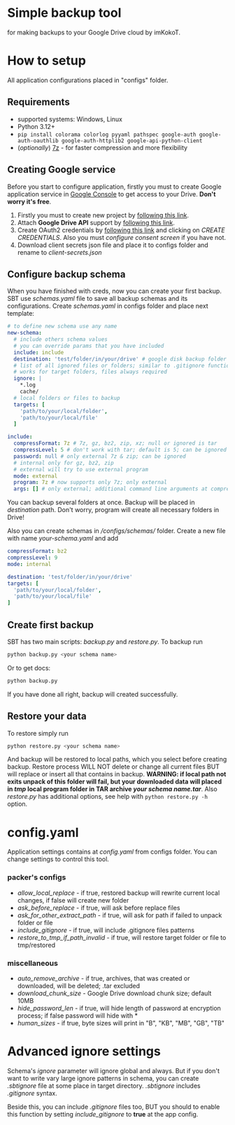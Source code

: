 # Simple backup tool
for making backups to your Google Drive cloud by imKokoT.

# How to setup
All application configurations placed in "configs" folder.

## Requirements
- supported systems: Windows, Linux
- Python 3.12+
- ```pip install colorama colorlog pyyaml pathspec google-auth google-auth-oauthlib google-auth-httplib2 google-api-python-client```
- (*optionally*) [7z](https://7-zip.org/) - for faster compression and more flexibility

## Creating Google service
Before you start to configure application, firstly you must to create Google application service in [Google Console](https://console.cloud.google.com/) to get access to your Drive. **Don't worry it's free**. 
1. Firstly you must to create new project by [following this link](https://console.cloud.google.com/projectcreate).
2. Attach **Google Drive API** support by [following this link](https://console.cloud.google.com/apis/library/drive.googleapis.com).
3. Create OAuth2 credentials by [following this link](https://console.cloud.google.com/apis/credentials) and clicking on *CREATE CREDENTIALS*. Also you must *configure consent screen* if you have not.
4. Download client secrets json file and place it to configs folder and rename to *client-secrets.json*

## Configure backup schema
When you have finished with creds, now you can create your first backup. SBT use *schemas.yaml* file to save all backup schemas and its configurations. Create *schemas.yaml* in configs folder and place next template:
```yaml
# to define new schema use any name
new-schema:
  # include others schema values
  # you can override params that you have included
  include: include
  destination: 'test/folder/in/your/drive' # google disk backup folder path
  # list of all ignored files or folders; similar to .gitignore functionality
  # works for target folders, files always required
  ignore: |
    *.log
    cache/
  # local folders or files to backup
  targets: [
    'path/to/your/local/folder',
    'path/to/your/local/file'
  ]

include:
  compressFormat: 7z # 7z, gz, bz2, zip, xz; null or ignored is tar
  compressLevel: 5 # don't work with tar; default is 5; can be ignored
  password: null # only external 7z & zip; can be ignored
  # internal only for gz, bz2, zip
  # external will try to use external program
  mode: external
  program: 7z # now supports only 7z; only external
  args: [] # only external; additional command line arguments at compress process; can be ignored
```
You can backup several folders at once. Backup will be placed in *destination* path. Don't worry, program will create all necessary folders in Drive!

Also you can create schemas in */configs/schemas/* folder. Create a new file with name *your-schema.yaml* and add
```yaml
compressFormat: bz2
compressLevel: 9
mode: internal

destination: 'test/folder/in/your/drive'
targets: [
  'path/to/your/local/folder',
  'path/to/your/local/file'
]
```

## Create first backup
SBT has two main scripts: *backup.py* and *restore.py*. To backup run
```sh
python backup.py <your schema name>
```
Or to get docs:
```sh
python backup.py
```
If you have done all right, backup will created successfully.

## Restore your data
To restore simply run
```sh
python restore.py <your schema name>
```
And backup will be restored to local paths, which you select before creating backup. Restore process WILL NOT delete or change all current files BUT will replace or insert all that contains in backup. 
**WARNING: if local path not exits unpack of this folder will fail, but your downloaded data will placed in *tmp* local program folder in TAR archive *your schema name.tar***.
Also *restore.py* has additional options, see help with `python restore.py -h` option.

# config.yaml
Application settings contains at *config.yaml* from configs folder. You can change settings to control this tool.
### packer's configs
 - *allow_local_replace* - if true, restored backup will rewrite current local changes, if false will create new folder
 - *ask_before_replace* - if true, will ask before replace files
 - *ask_for_other_extract_path* - if true, will ask for path if failed to unpack folder or file
 - *include_gitignore* - if true, will include .gitignore files patterns
 - *restore_to_tmp_if_path_invalid* - if true, will restore target folder or file to tmp/restored
### miscellaneous
 - *auto_remove_archive* - if true, archives, that was created or downloaded, will be deleted; .tar excluded
 - *download_chunk_size* - Google Drive download chunk size; default 10MB 
 - *hide_password_len* - if true, will hide length of password at encryption process; if false password will hide with \*
 - *human_sizes* - if true, byte sizes will print in "B", "KB", "MB", "GB", "TB"

# Advanced ignore settings
Schema's *ignore* parameter will ignore global and always. But if you don't want to write vary large ignore patterns in schema, you can create *.sbtignore* file at some place in target directory. *.sbtignore* includes *.gitignore* syntax.

Beside this, you can include *.gitignore* files too, BUT you should to enable this function by setting *include_gitignore* to **true** at the app config.
